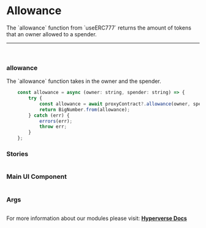 # Allowance

<p> The `allowance` function from `useERC777` returns the amount of tokens that an owner allowed to a spender. </p>

---

<br>

### allowance

<p> The `allowance` function takes in the owner and the spender. </p>

```jsx
	const allowance = async (owner: string, spender: string) => {
		try {
			const allowance = await proxyContract?.allowance(owner, spender);
			return BigNumber.from(allowance);
		} catch (err) {
			errors(err);
			throw err;
		}
	};
```

### Stories

```jsx

```

### Main UI Component

```jsx

```

### Args

```jsx

```

For more information about our modules please visit: [**Hyperverse Docs**](docs.hyperverse.dev)
